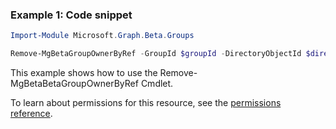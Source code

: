 ### Example 1: Code snippet

```powershellImport-Module Microsoft.Graph.Beta.Groups

Remove-MgBetaGroupOwnerByRef -GroupId $groupId -DirectoryObjectId $directoryObjectId
```
This example shows how to use the Remove-MgBetaBetaGroupOwnerByRef Cmdlet.
To learn about permissions for this resource, see the [permissions reference](/graph/permissions-reference).


